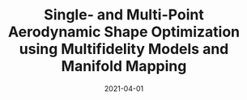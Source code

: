 ---
title: "Single- and Multi-Point Aerodynamic Shape Optimization using Multifidelity Models and Manifold Mapping"
date: "2021-04-01"
authors: ["J. Nagawkar", "J. Ren", "X. Du", "L. Leifsson", "S. Koziel"]
publication_types: ["2"]
publication: "*Journal of Aircraft*"
doi: "10.2514/1.C035297"
---